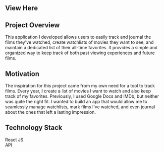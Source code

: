 ## View Here

## Project Overview

This application I developed allows users to easily track and journal the films they've watched, create watchlists of movies they want to see, and maintain a dedicated list of their all-time favorites. It provides a simple and organized way to keep track of both past viewing experiences and future films.

## Motivation

The inspiration for this project came from my own need for a tool to track films. Every year, I create a list of movies I want to watch and also keep track of my favorites. Previously, I used Google Docs and IMDb, but neither was quite the right fit. I wanted to build an app that would allow me to seamlessly manage watchlists, mark films I've watched, and even journal about the ones that left a lasting impression.

## Technology Stack

React JS
<br>
API
